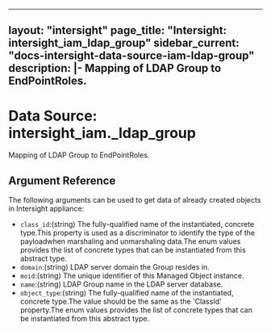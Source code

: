 
---
layout: "intersight"
page_title: "Intersight: intersight_iam_ldap_group"
sidebar_current: "docs-intersight-data-source-iam-ldap-group"
description: |-
Mapping of LDAP Group to EndPointRoles.
---

# Data Source: intersight_iam._ldap_group
Mapping of LDAP Group to EndPointRoles.
## Argument Reference
The following arguments can be used to get data of already created objects in Intersight appliance:
* `class_id`:(string) The fully-qualified name of the instantiated, concrete type.This property is used as a discriminator to identify the type of the payloadwhen marshaling and unmarshaling data.The enum values provides the list of concrete types that can be instantiated from this abstract type. 
* `domain`:(string) LDAP server domain the Group resides in. 
* `moid`:(string) The unique identifier of this Managed Object instance. 
* `name`:(string) LDAP Group name in the LDAP server database. 
* `object_type`:(string) The fully-qualified name of the instantiated, concrete type.The value should be the same as the 'ClassId' property.The enum values provides the list of concrete types that can be instantiated from this abstract type. 
